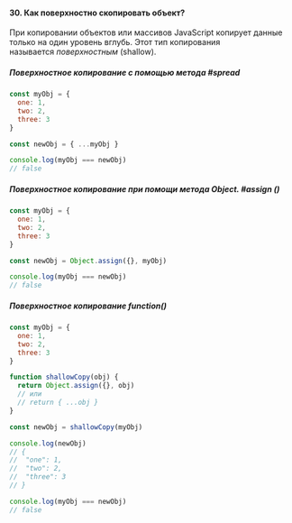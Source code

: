 #### 30. Как поверхностно скопировать объект?  

При копировании объектов или массивов JavaScript копирует данные только на один уровень вглубь. Этот тип копирования называется _поверхностным_ (shallow).

##### Поверхностное копирование с помощью метода #spread

```javascript
const myObj = {
  one: 1,
  two: 2,
  three: 3
}

const newObj = { ...myObj }

console.log(myObj === newObj)
// false
```

##### Поверхностное копирование при помощи метода Object. #assign ()

```javascript
const myObj = {
  one: 1,
  two: 2,
  three: 3
}

const newObj = Object.assign({}, myObj)

console.log(myObj === newObj)
// false
```

##### Поверхностное копирование function()

```javascript
const myObj = {
  one: 1,
  two: 2,
  three: 3
}

function shallowCopy(obj) {
  return Object.assign({}, obj)
  // или
  // return { ...obj }
}

const newObj = shallowCopy(myObj)

console.log(newObj)
// {
//  "one": 1,
//  "two": 2,
//  "three": 3
// }

console.log(myObj === newObj)
// false
```
